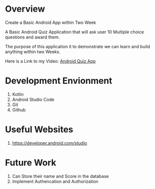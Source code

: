 # Overview

Create a Basic Android App within Two Week

A Basic Android Quiz Application that will ask user 10 Multiple choice questions
and award them.

The purpose of this application it to demonstrate we can learn and build anything within two Weeks.

Here is a Link to my Video:
[Android Quiz App](https://loom.com/share/cf5aece021024719aa189c44b3131e9d)

# Development Envionment

1. Kotlin
2. Android Studio Code
3. Git
4. Github

# Useful Websites

1. https://developer.android.com/studio

# Future Work

1. Can Store their name and Score in the database
2. Implement Authencation and Authorization
